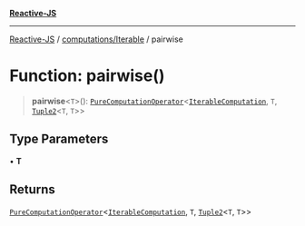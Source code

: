 [**Reactive-JS**](../../../README.md)

***

[Reactive-JS](../../../README.md) / [computations/Iterable](../README.md) / pairwise

# Function: pairwise()

> **pairwise**\<`T`\>(): [`PureComputationOperator`](../../type-aliases/PureComputationOperator.md)\<[`IterableComputation`](../interfaces/IterableComputation.md), `T`, [`Tuple2`](../../../functions/type-aliases/Tuple2.md)\<`T`, `T`\>\>

## Type Parameters

• **T**

## Returns

[`PureComputationOperator`](../../type-aliases/PureComputationOperator.md)\<[`IterableComputation`](../interfaces/IterableComputation.md), `T`, [`Tuple2`](../../../functions/type-aliases/Tuple2.md)\<`T`, `T`\>\>

